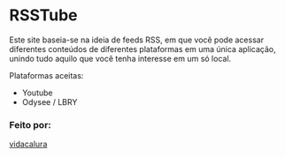 # RSSTube

Este site baseia-se na ideia de feeds RSS, em que você pode acessar diferentes conteúdos de diferentes plataformas em uma única aplicação, unindo tudo aquilo que você tenha interesse em um só local.

Plataformas aceitas:
- Youtube
- Odysee / LBRY

### Feito por:

<a href="https://github.com/vidacalura/"> vidacalura </a>
